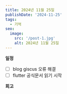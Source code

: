 ```yaml
---
title: 2024년 11월 25일
publishDate: '2024-11-25'
tags:
  - 기억
seo:
  image:
    src: '/post-1.jpg'
    alt: 2024년 11월 25일
---
```


**일정**

- [ ] blog giscus 오류 해결
- [ ] flutter 공식문서 읽기 시작

**회고**












